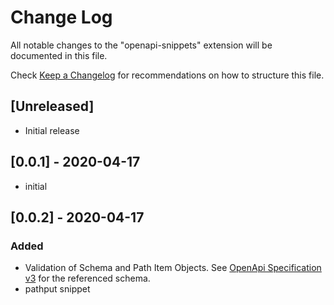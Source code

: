 # Change Log

All notable changes to the "openapi-snippets" extension will be documented in this file.

Check [Keep a Changelog](http://keepachangelog.com/) for recommendations on how to structure this file.

## [Unreleased]

- Initial release

## [0.0.1] - 2020-04-17

- initial

## [0.0.2] - 2020-04-17

### Added

- Validation of Schema and Path Item Objects. See [OpenApi Specification v3](https://raw.githubusercontent.com/OAI/OpenAPI-Specification/master/schemas/v3.0/schema.json) for the referenced schema.
- pathput snippet